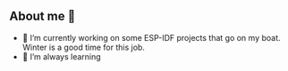 ## About me 👋

- 🔭 I’m currently working on some ESP-IDF projects that go on my boat. Winter is a good time for this job.
- 🌱 I’m always learning 

<!--
**nkorber/nkorber** is a ✨ _special_ ✨ repository because its `README.md` (this file) appears on your GitHub profile.

Here are some ideas to get you started:

- 🔭 I’m currently working on ...
- 🌱 I’m currently learning ...
- 👯 I’m looking to collaborate on ...
- 🤔 I’m looking for help with ...
- 💬 Ask me about ...
- 📫 How to reach me: ...
- 😄 Pronouns: ...
- ⚡ Fun fact: ...
-->

